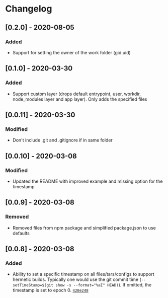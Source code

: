 # Changelog

## [0.2.0] - 2020-08-05

### Added
- Support for setting the owner of the work folder (gid:uid)


## [0.1.0] - 2020-03-30

### Added
- Support custom layer (drops default entrypoint, user, workdir, node_modules layer and app layer). Only adds the specified files

## [0.0.11] - 2020-03-30

### Modified
- Don't include .git and .gitignore if in same folder

## [0.0.10] - 2020-03-08

### Modified
- Updated the README with improved example and missing option for the timestamp

## [0.0.9] - 2020-03-08

### Removed
- Removed files from npm package and simplified package.json to use defaults

## [0.0.8] - 2020-03-08

### Added
- Ability to set a specific timestamp on all files/tars/configs to support hermetic builds. Typically one would use the git commit time (`--setTimeStamp=$(git show -s --format="%aI" HEAD)`). If omitted, the timestamp is set to epoch 0. [`420e248`](https://github.com/eoftedal/doqr/commit/420e248e4daf5470e91834f11a52633a566f5783)
